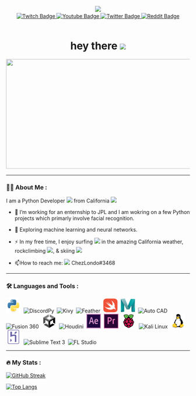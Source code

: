 <div id="header" align="center">
  <img src="https://media.giphy.com/media/jdPMeyv9rn0hZHh8n9/giphy.gif" width="100"/>
  
</div>

<div id="badges" align="center">
  <a href="[your-linkedin-URL](https://www.twitch.tv/ChezLondo_)">
    <img src="https://img.shields.io/twitch/status/ChezLondo_?style=social" alt="Twitch Badge"/>
  </a>
  <a href="https://www.youtube.com/@chezlondo7826">
    <img src="https://img.shields.io/badge/YouTube-red?style=for-the-badge&logo=youtube&logoColor=white" alt="Youtube Badge"/>
  </a>
  <a href="https://twitter.com/Londo_Chow">
    <img src="https://img.shields.io/badge/Twitter-blue?style=for-the-badge&logo=twitter&logoColor=white" alt="Twitter Badge"/>
  </a>
  <a href="https://www.reddit.com/user/ChezLondo">
    <img src="https://img.shields.io/reddit/user-karma/link/ChezLondo?style=social" alt="Reddit Badge"/>
  </a>
</div>
  
<div id="profile" align="center">
  <a href="[your-github-views](https://github.com/Londopy)">
    <img src="https://komarev.com/ghpvc/?username=Londopy&style=flat-square&color=blue" alt=""/>
  </a>
</div>

<h1 align="center">
  hey there
  <img src="https://media.giphy.com/media/hvRJCLFzcasrR4ia7z/giphy.gif" width="30px"/>
</h1>

<div align="center">
  <img src="https://media.giphy.com/media/dWesBcTLavkZuG35MI/giphy.gif" width="600" height="300"/>
</div>


---

### :woman_technologist: About Me :

I am a Python Developer <img src="https://user-images.githubusercontent.com/109172537/209091869-dbcb05cc-6fdd-47fc-a76b-a2cf5a18139b.png" width="20"> from California <img src="https://user-images.githubusercontent.com/109172537/209092922-c2ef01b0-34c5-41b1-b0ab-4f87f5a93fb7.png" width="25">

- :telescope: I’m working for an enternship to JPL and I am wokring on a few Python projects which primarly involve facial recognition.

- :seedling: Exploring machine learning and neural networks.

- :zap: In my free time, I enjoy surfing <img src="https://media.giphy.com/media/5nh8FKSRtxFEyuajGc/giphy.gif" width="20"> in the amazing California weather, rockclimbing <img src="https://user-images.githubusercontent.com/109172537/209094700-7e9049a5-2bf0-4fea-8882-a2abcc9a8c53.png" width="18">, & skiing <img src="https://user-images.githubusercontent.com/109172537/209094289-6beddad4-43ad-4c7e-b39d-121ea9817290.png" width="30">

- :mailbox:How to reach me: <img src="https://user-images.githubusercontent.com/109172537/209095400-8f9c465d-914b-4303-919e-4f449469b223.png" width="20"> ChezLondo#3468

---

### :hammer_and_wrench: Languages and Tools :

<div>
  <img src="https://github.com/devicons/devicon/blob/master/icons/python/python-original.svg" title="Python" alt="Python" width="40" height="40"/>&nbsp;
  <img src="https://user-images.githubusercontent.com/109172537/209096448-ad31d3be-eabf-46cf-9ca4-d348d37389cb.png" title="DiscordPy" alt="DiscordPy" width="40" height="40"/>&nbsp;
  <img src="https://user-images.githubusercontent.com/109172537/209099927-6be6fff1-629a-487b-93db-423424d179c7.png" title="Kivy" alt="Kivy" width="40" height="40"/>&nbsp;
  <img src="https://user-images.githubusercontent.com/109172537/209100107-b710d11d-81bc-47d6-8dca-cbec49fcf24f.png" title="Feather" alt="Feather" width="40" height="40"/>&nbsp;
  <img src="https://github.com/devicons/devicon/blob/master/icons/swift/swift-original.svg" title="Swift" alt="Swift" width="40" height="40"/>&nbsp;
  <img src="https://github.com/devicons/devicon/blob/master/icons/maya/maya-original.svg" title="Maya" alt="Maya" width="40" height="40"/>&nbsp;
  <img src="https://user-images.githubusercontent.com/109172537/209099637-be2e9923-787d-42a7-b2f8-ba2efd1ee548.png" title="Auto CAD" alt="Auto CAD" width="40" height="40"/>&nbsp;
  <img src="https://user-images.githubusercontent.com/109172537/209100828-9fc7b2aa-d438-4404-b5ba-50638d6dc52f.png" title="Fusion 360" alt="Fusion 360" width="40" height="40"/>&nbsp;
  <img src="https://github.com/devicons/devicon/blob/master/icons/unity/unity-original.svg" title="Unity" alt="Unity" width="40" height="40"/>&nbsp;
  <img src="https://user-images.githubusercontent.com/109172537/209098578-b0217aac-eb16-447b-8bff-d7c41568dd05.png" title="Houdini" alt="Houdini" width="40" height="40"/>&nbsp;
  <img src="https://github.com/devicons/devicon/blob/master/icons/aftereffects/aftereffects-original.svg" title="After Effects" alt="After Effects" width="40" height="40"/>&nbsp;
  <img src="https://github.com/devicons/devicon/blob/master/icons/premierepro/premierepro-original.svg" title="Premiere Pro" alt="Premiere Pro" width="40" height="40"/>&nbsp;
  <img src="https://github.com/devicons/devicon/blob/master/icons/raspberrypi/raspberrypi-original.svg" title="Raspberry Pi" alt="Raspberry Pi" width="40" height="40"/>&nbsp;
  <img src="https://user-images.githubusercontent.com/109172537/209099262-ce8f93b0-72c7-4e5f-9130-6520a64911f0.png" title="Kali Linux" alt="Kali Linux" width="40" height="40"/>&nbsp;
  <img src="https://github.com/devicons/devicon/blob/master/icons/linux/linux-original.svg" title="Linux" alt="Linux" width="40" height="40"/>&nbsp;
  <img src="https://github.com/devicons/devicon/blob/master/icons/heroku/heroku-original.svg" title="Heroku" alt="Heroku" width="40" height="40"/>&nbsp;
  <img src="https://user-images.githubusercontent.com/109172537/209098956-7de15e4b-084d-4804-b37a-087b3637390a.png" title="Sublime Text 3" alt="Sublime Text 3" width="40" height="40"/>&nbsp;
  <img src="https://user-images.githubusercontent.com/109172537/209100527-a7fa570e-3d55-45f4-b24e-d77164f051c8.png" title="FL Studio" alt="FL Studio" width="40" height="40"/>&nbsp;
</div>

---

### :fire: My Stats :

[![GitHub Streak](http://github-readme-streak-stats.herokuapp.com?user=Londopy&theme=dark&background=000000)](https://git.io/streak-stats)

[![Top Langs](https://github-readme-stats.vercel.app/api/top-langs/?username=Londopy&layout=compact&theme=vision-friendly-dark)](https://github.com/anuraghazra/github-readme-stats)
